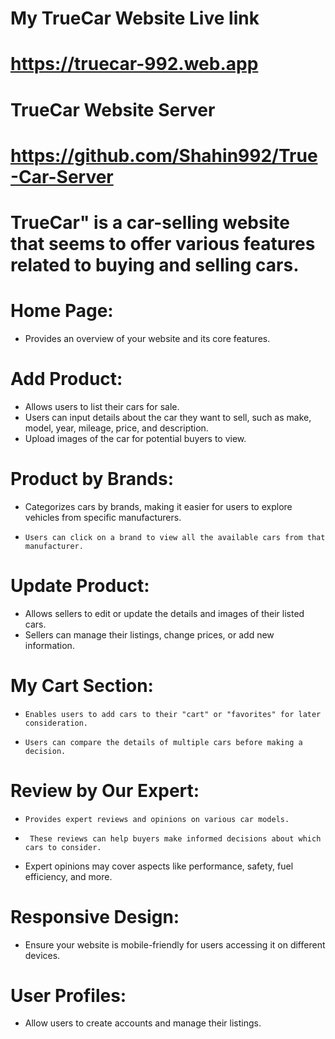 # My TrueCar Website Live link
# https://truecar-992.web.app
# TrueCar Website Server
# https://github.com/Shahin992/True-Car-Server



# TrueCar" is a car-selling website that seems to offer various features related to buying and selling cars.

# Home Page:
  -   Provides an overview of your website and its core features.

# Add Product:
 -    Allows users to list their cars for sale.
 -    Users can input details about the car they want to sell, such as make, model, year, mileage,  price, and description.
 -    Upload images of the car for potential buyers to view.

# Product by Brands:
 -    Categorizes cars by brands, making it easier for users to explore vehicles from specific manufacturers.
 -     Users can click on a brand to view all the available cars from that manufacturer.

 # Update Product:
 -    Allows sellers to edit or update the details and images of their listed cars.
-    Sellers can manage their listings, change prices, or add new information.

# My Cart Section:
   -     Enables users to add cars to their "cart" or "favorites" for later consideration.
   -     Users can compare the details of multiple cars before making a decision.

# Review by Our Expert:
   -     Provides expert reviews and opinions on various car models.
 -      These reviews can help buyers make informed decisions about which cars to consider.
- Expert opinions may cover aspects like performance, safety, fuel efficiency, and more.

# Responsive Design: 
- Ensure your website is mobile-friendly for users accessing it on different devices.

# User Profiles: 
- Allow users to create accounts and manage their listings.
